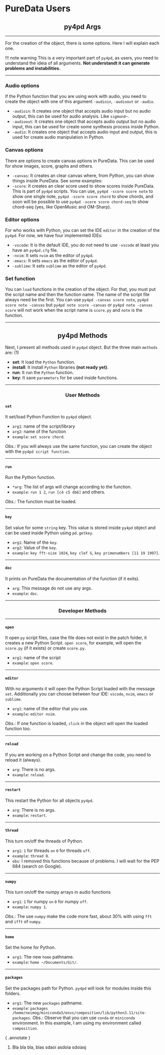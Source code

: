 # PureData Users

## <h2 align="center"> **py4pd Args** </h2>
-------------------------------------- 

For the creation of the object, there is some options. Here I will explain each one.

!!! note warning
	This is a very important part of `py4pd`, as users, you need to understand the ideia of all arguments. **Not understandt it can generate problems and instabilities.**
    
    
-------------------------------------- 
### Audio options

If the Python function that you are using work with audio, you need to create the object with one of this argument `-audioin`, `-audioout` or `-audio`.

* `-audioin`: It creates one object that accepts audio input but no audio output, this can be used for audio analysis. Like `sigmund~`.
* `-audioout`: It creates one object that accepts audio output but no audio input, this can be used for create some synthesis process inside Python.
* `-audio`: It creates one object that accepts audio input and output, this is used for create audio manipulation in Python.

### Canvas options

There are options to create canvas options in PureData. This can be used for show images, score, graphs and others.

* `-canvas`: It creates an clear canvas where, from Python, you can show things inside PureData. See some examples:
* `-score`: It creates an clear score used to show scores inside PureData. This is part of `py4pd` scripts. You can use, `py4pd -score score note` to show one single note, `py4pd -score score chord` to show chords, and soon will be possible to use `py4pd -score score chord-seq` to show chord-seq (yes, like OpenMusic and OM-Sharp). 


### Editor options

For who works with Python, you can set the IDE `editor` in the creation of the `py4pd`. For now, we have four implemented IDEs:

* `-vscode`: It is the default IDE, you do not need to use `-vscode` at least you have an `py4pd.cfg` file.
* `-nvim`: It sets `nvim` as the editor of `py4pd`.
* `-emacs`: It sets `emacs` as the editor of `py4pd`.
* `-sublime`: It sets `sublime` as the editor of `py4pd`.

### Set function

You can `load` functions in the creation of the object. For that, you must put the script name and then the function name. The name of the script file always need be the first. You can use `py4pd -canvas score note`, `py4pd score note -canvas` but `py4pd note score -canvas` or `py4pd note -canvas score` will not work when the script name is `score.py` and `note` is the function.

-------------------------------------- 
## <h2 align="center"> **py4pd Methods** </h2>

Next, I present all methods used in `py4pd` object. But the three main `methods` are: (1)

* **set**: It load the `Python` function.
* **install**: It install `Python` libraries **(not ready yet)**.
* **run**: It run the `Python` function.
* **key**: It save `parameters` for be used inside functions.


-------------------------------------- 

### <h3 align="center"> **User Methods** </h3>


#### `set` 

It set/load Python Function to `py4pd` object.

* `arg1`: name of the script/library
* `arg2`: name of the function
* `example`: `set score chord`.

_Obs.:_ If you will always use the same function, you can create the object with the `py4pd script function`. 

-------------------------------------- 
#### `run` 

Run the Python function.

* `*arg`: The list of args will change according to the function.
* `example`: `run 1 2`, `run [c4 c5 db6]` and others.

_Obs.:_ The function must be loaded.

-------------------------------------- 
#### `key` 

Set value for some `string` key. This value is stored inside `py4pd` object and can be used inside Python using `pd.getkey`.

* `arg1`: Name of the `key`.
* `arg2`: Value of the `key`.
* `example`: `key fft-size 1024`, `key clef G`, `key primenumbers [11 19 1997]`.

-------------------------------------- 
#### `doc` 

It prints on PureData the documentation of the function (if it exits).

* `arg`: This message do not use any args.
* `example`: `doc`.

--------------------------------------

### <h3 align="center"> **Developer Methods** </h3>

-------------------------------------- 

#### `open` 

It open `py` script files, case the file does not exist in the patch folder, it creates a new Python Script. `open score`, for example, will open the `score.py` (if it exists) or create `score.py`.

* `arg1`: name of the script
* `example`: `open score`.

-------------------------------------- 
#### `editor` 

With no arguments it will open the Python Script loaded with the message `set`. Additionally you can choose between four IDE: `vscode`, `nvim`, `emacs` or `sublime`.

* `arg1`: name of the editor that you use.
* `example`: `editor nvim`.

_Obs.:_ If one function is loaded, `click` in the object will open the loaded function too.

-------------------------------------- 
#### `reload` 

If you are working on a Python Script and change the code, you need to reload it (always).

* `arg`: There is no args. 
* `example`: `reload`.

-------------------------------------- 
#### `restart` 

This restart the Python for all objects `py4pd`.

* `arg`: There is no args. 
* `example`: `restart`.

-------------------------------------- 
#### `thread` 

This turn on/off the threads of Python.

* `arg1`: `1` for threads `on` `0` for threads `off`. 
* `example`: `thread 0`. 
* `obs`: I removed this functions because of problems. I will wait for the PEP 684 (search on Google).

-------------------------------------- 
#### `numpy` 

This turn on/off the numpy arrays in audio functions

* `arg1`: `1` for numpy `on` `0` for numpy `off`. 
* `example`: `numpy 1`. 

_Obs.:_ The use `numpy` make the code more fast, about 30% with using `fft` and `ifft` of `numpy`. 

-------------------------------------- 
#### `home` 

Set the home for Python. 

* `arg1`: The new `home` pathname.
* `example`: `home ~/Documents/Git/`. 

-------------------------------------- 
#### `packages` 

Set the packages path for Python. `py4pd` will look for modules inside this folders.

* `arg1`: The new `packages` pathname.
* `example`: `packages /home/neimog/miniconda3/envs/composition/lib/python3.11/site-packages`. 
_Obs.:_ Observe that you can use `conda` or `miniconda` environment. In this example, I am using my environment called `composition`.

{ .annotate }

1. Bla bla bla, blas  sdaoi asdoia sdoiasj
